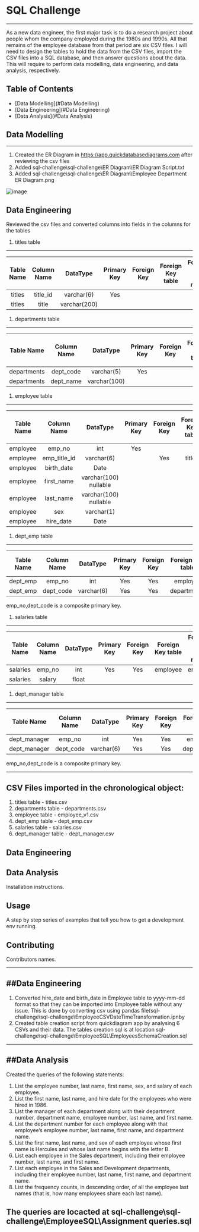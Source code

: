 # SQL Challenge

----
As a new data engineer, the first major task is to do a research project about people whom the company employed during the 1980s and 1990s. All that remains of the employee database from that period are six CSV files.
I will need to design the tables to hold the data from the CSV files, import the CSV files into a SQL database, and then answer questions about the data. This will require to perform data modelling, data engineering, and data analysis, respectively.

## Table of Contents

- [Data Modelling](#Data Modelling)
- [Data Engineering](#Data Engineering)
- [Data Analysis](#Data Analysis)

## Data Modelling
----
1. Created the ER Diagram in https://app.quickdatabasediagrams.com after reviewing the csv files
1. Added sql-challenge\sql-challenge\ER Diagram\ER Diagram Script.txt
1. Added sql-challenge\sql-challenge\ER Diagram\Employee Department ER Diagram.png

![image](https://user-images.githubusercontent.com/40103518/219360374-65b5963a-1940-42b2-a886-42a4b0affb89.png)


## Data Engineering
Reviewed the csv files and converted columns into fields in the columns for the tables
1. titles table
------
| Table Name | Column Name |  DataType |Primary Key|Foreign Key  | Foreign Key table | Foreign key firld name |
| :---: | :---: | :---: | :---: | :---: | :---: | :---: |
| titles | title_id | varchar(6) | Yes |  |  | | 
| titles | title | varchar(200) |  |  |  | | 

1. departments table
------
| Table Name | Column Name |  DataType |Primary Key|Foreign Key  | Foreign Key table | Foreign key firld name |
| :---: | :---: | :---: | :---: | :---: | :---: | :---: |
| departments | dept_code | varchar(5) | Yes |  |  | | 
| departments | dept_name | varchar(100) |  |  |  | | 


1. employee table
------------------------ 

| Table Name | Column Name |  DataType |Primary Key|Foreign Key  | Foreign Key table | Foreign key firld name |
| :---: | :---: | :---: | :---: | :---: | :---: | :---: |
| employee | emp_no | int | Yes |  |  | | 
| employee | emp_title_id | varchar(6) |  | Yes | titles | title_id | 
| employee | birth_date | Date |  |  |  | | 
| employee | first_name | varchar(100) nullable |  |  |  | | 
| employee | last_name | varchar(100) nullable |  |  |  | | 
| employee | sex | varchar(1) |  |  |  | | 
| employee | hire_date | Date |  |  |  | | 

1. dept_emp table
---------------------------------


| Table Name | Column Name |  DataType |Primary Key|Foreign Key  | Foreign Key table | Foreign key firld name |
| :---: | :---: | :---: | :---: | :---: | :---: | :---: |
| dept_emp | emp_no | int | Yes | Yes | employee |emp_no | 
| dept_emp | dept_code | varchar(6) |Yes  | Yes | departments | dept_code | 

emp_no,dept_code is a composite primary key.

1. salaries table
---------------------------------


| Table Name | Column Name |  DataType |Primary Key|Foreign Key  | Foreign Key table | Foreign key firld name |
| :---: | :---: | :---: | :---: | :---: | :---: | :---: |
| salaries | emp_no | int | Yes | Yes | employee |emp_no | 
| salaries | salary | float |  |  |  |  | 

1. dept_manager table
---------------------------------


| Table Name | Column Name |  DataType |Primary Key|Foreign Key  | Foreign Key table | Foreign key firld name |
| :---: | :---: | :---: | :---: | :---: | :---: | :---: |
| dept_manager | emp_no | int | Yes | Yes | employee |emp_no | 
| dept_manager | dept_code | varchar(6) |Yes  | Yes | departments | dept_code | 

emp_no,dept_code is a composite primary key.

----------------------------------------------------

CSV Files imported in the chronological object:
------------------------------------------------------
1. titles table - titles.csv
1. departments table - departments.csv
1. employee table - employee_v1.csv
1. dept_emp table - dept_emp.csv
1. salaries table - salaries.csv
1. dept_manager table - dept_manager.csv

## Data Engineering


## Data Analysis
Installation instructions.

## Usage
A step by step series of examples that tell you how to get a development env running.

## Contributing
Contributors names.









----
##Data Engineering
----
1. Converted hire_date and birth_date in Employee table to yyyy-mm-dd format so that they can be imported into Employee table without any issue. This is done by converting csv using pandas file(sql-challenge\sql-challenge\EmployeeCSVDateTimeTransformation.ipnby
1. Created table creation script from quickdiagram app by analysing 6 CSVs and their data. The tables creation sql is at location sql-challenge\sql-challenge\EmployeeSQL\EmployeesSchemaCreation.sql
----
##Data Analysis
----
Created the queries of the following statements: 
1. List the employee number, last name, first name, sex, and salary of each employee. 
1. List the first name, last name, and hire date for the employees who were hired in 1986. 
1. List the manager of each department along with their department number, department name, employee number, last name, and first name. 
1. List the department number for each employee along with that employee’s employee number, last name, first name, and department name. 
1. List the first name, last name, and sex of each employee whose first name is Hercules and whose last name begins with the letter B. 
1. List each employee in the Sales department, including their employee number, last name, and first name. 
1. List each employee in the Sales and Development departments, including their employee number, last name, first name, and department name. 
1. List the frequency counts, in descending order, of all the employee last names (that is, how many employees share each last name). 

The queries are locacted at sql-challenge\sql-challenge\EmployeeSQL\Assignment queries.sql
----
